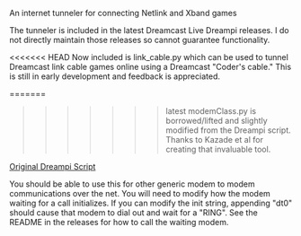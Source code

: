An internet tunneler for connecting Netlink and Xband games

The tunneler is included in the latest Dreamcast Live Dreampi releases. I do not directly maintain those releases so cannot guarantee functionality.

<<<<<<< HEAD
Now included is link_cable.py which can be used to tunnel Dreamcast link cable games online using a Dreamcast "Coder's cable." This is still in early development and feedback is appreciated.

=======
>>>>>>> latest
modemClass.py is borrowed/lifted and slightly modified from the Dreampi script. Thanks to Kazade et al for creating that invaluable tool.

[Original Dreampi Script](https://github.com/Kazade/dreampi)

You should be able to use this for other generic modem to modem communications over the net. You will need to modify how the modem waiting for a call initializes. If you can modify the init string, appending "dt0" should cause that modem to dial out and wait for a "RING". See the README in the releases for how to call the waiting modem.

